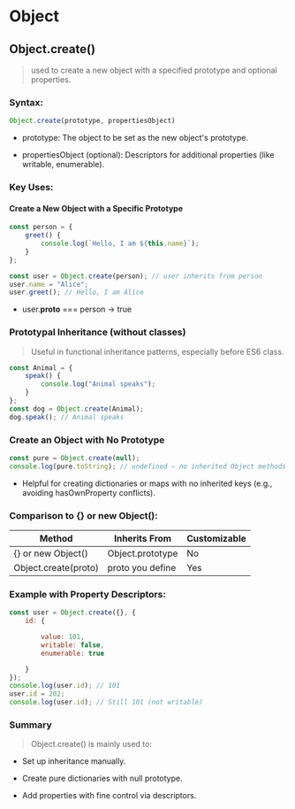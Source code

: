 # Object

## Object.create()

> used  to create a new object with a specified prototype and optional properties.

### Syntax:

```js
Object.create(prototype, propertiesObject)
```

* prototype: The object to be set as the new object's prototype.

* propertiesObject (optional): Descriptors for additional properties (like writable, enumerable).

### Key Uses:

#### Create a New Object with a Specific Prototype

```js
const person = {
    greet() {
        console.log(`Hello, I am ${this.name}`);
    }
};

const user = Object.create(person); // user inherits from person
user.name = "Alice";
user.greet(); // Hello, I am Alice
```

* user.__proto__ === person → true

### Prototypal Inheritance (without classes)

> Useful in functional inheritance patterns, especially before ES6 class.

```js
const Animal = {
    speak() {
        console.log("Animal speaks");
    }
};
const dog = Object.create(Animal);
dog.speak(); // Animal speaks
```

### Create an Object with No Prototype

```js
const pure = Object.create(null);
console.log(pure.toString); // undefined — no inherited Object methods
```

* Helpful for creating dictionaries or maps with no inherited keys (e.g., avoiding hasOwnProperty conflicts).

### Comparison to {} or new Object():

| Method	|Inherits From	|Customizable
|---|---|---|
| {} or new Object()	|Object.prototype	|No
| Object.create(proto)	|proto you define	|Yes

### Example with Property Descriptors:

```js
const user = Object.create({}, {
    id: {

        value: 101,
        writable: false,
        enumerable: true

    }
});
console.log(user.id); // 101
user.id = 202;
console.log(user.id); // Still 101 (not writable)
```

### Summary

> Object.create() is mainly used to:

* Set up inheritance manually.

* Create pure dictionaries with null prototype.

* Add properties with fine control via descriptors.
